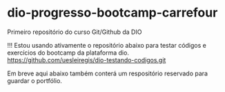 # dio-progresso-bootcamp-carrefour
Primeiro repositório do curso Git/Github da DIO

!!!
Estou usando ativamente o repositório abaixo para testar códigos e exercícios do bootcamp da plataforma dio.
https://github.com/uesleiregis/dio-testando-codigos.git

Em breve aqui abaixo também conterá um respositório reservado para guardar o portfólio.
